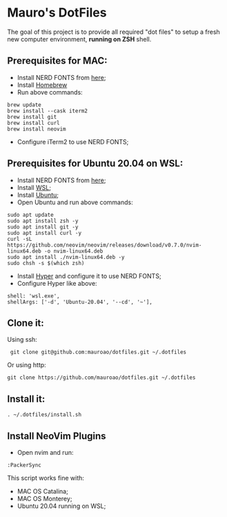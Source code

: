 # Mauro's DotFiles

The goal of this project is to provide all required "dot files" to setup a fresh new computer environment, **running on ZSH** shell.  

## Prerequisites for MAC: 

- Install NERD FONTS from [here](fonts/);
- Install [Homebrew](https://brew.sh)
- Run above commands:
```
brew update
brew install --cask iterm2
brew install git
brew install curl 
brew install neovim
```
- Configure iTerm2 to use NERD FONTS;

## Prerequisites for Ubuntu 20.04 on WSL:

- Install NERD FONTS from [here](fonts/);
- Install [WSL](https://docs.microsoft.com/en-us/windows/wsl/install);
- Install [Ubuntu](https://apps.microsoft.com/store/detail/ubuntu-2004/9N6SVWS3RX71?hl=pt-br&gl=BR);
- Open Ubuntu and run above commands:
```
sudo apt update
sudo apt install zsh -y
sudo apt install git -y
sudo apt install curl -y
curl -sL https://github.com/neovim/neovim/releases/download/v0.7.0/nvim-linux64.deb -o nvim-linux64.deb
sudo apt install ./nvim-linux64.deb -y
sudo chsh -s $(which zsh)
```
- Install [Hyper](https://hyper.is) and configure it to use NERD FONTS;
- Configure Hyper like above:
```
shell: 'wsl.exe',
shellArgs: ['-d', 'Ubuntu-20.04', '--cd', '~'],
```

## Clone it:

Using ssh:
```
 git clone git@github.com:mauroao/dotfiles.git ~/.dotfiles
```
Or using http:
```
git clone https://github.com/mauroao/dotfiles.git ~/.dotfiles
```

## Install it:

```
. ~/.dotfiles/install.sh
```
## Install NeoVim Plugins

- Open nvim and run:
```
:PackerSync
```
This script works fine with:
- MAC OS Catalina;
- MAC OS Monterey;
- Ubuntu 20.04 running on WSL;
